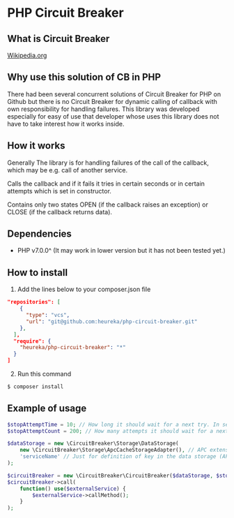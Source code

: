 PHP Circuit Breaker
===================================================


What is Circuit Breaker
----------

[Wikipedia.org](https://en.wikipedia.org/wiki/Circuit_breaker_design_pattern)

Why use this solution of CB in PHP
----------

There had been several concurrent solutions of Circuit Breaker for PHP on Github but there is no Circuit Breaker for dynamic calling of callback with own responsibility for handling failures. 
This library was developed especially for easy of use that developer whose uses this library does not have to take interest how it works inside.

How it works
----------

Generally The library is for handling failures of the call of the callback, which may be e.g. call of another service.

Calls the callback and if it fails it tries in certain seconds or in certain attempts which is set in constructor.

Contains only two states OPEN (if the callback raises an exception) or CLOSE (if the callback returns data).  

Dependencies
----------

- PHP v7.0.0^ (It may work in lower version but it has not been tested yet.)

How to install
----------

1. Add the lines below to your composer.json file

```json
"repositories": [
    {
      "type": "vcs",
      "url": "git@github.com:heureka/php-circuit-breaker.git"
    },
  ],
  "require": {
    "heureka/php-circuit-breaker": "*"
  }
]
```

2. Run this command

```bash
$ composer install
```

Example of usage
----------

```php
$stopAttemptTime = 10; // How long it should wait for a next try. In seconds.
$stopAttemptCount = 200; // How many attempts it should wait for a next try.

$dataStorage = new \CircuitBreaker\Storage\DataStorage(
    new \CircuitBreaker\Storage\ApcCacheStorageAdapter(), // APC extension must be installed. 
    'serviceName' // Just for definition of key in the data storage (APC cache key).
);

$circuitBreaker = new \CircuitBreaker\CircuitBreaker($dataStorage, $stopAttemptTime, $stopAttemptCount);
$circuitBreaker->call(
    function() use($externalService) {
        $externalService->callMethod();
    }
);
```
